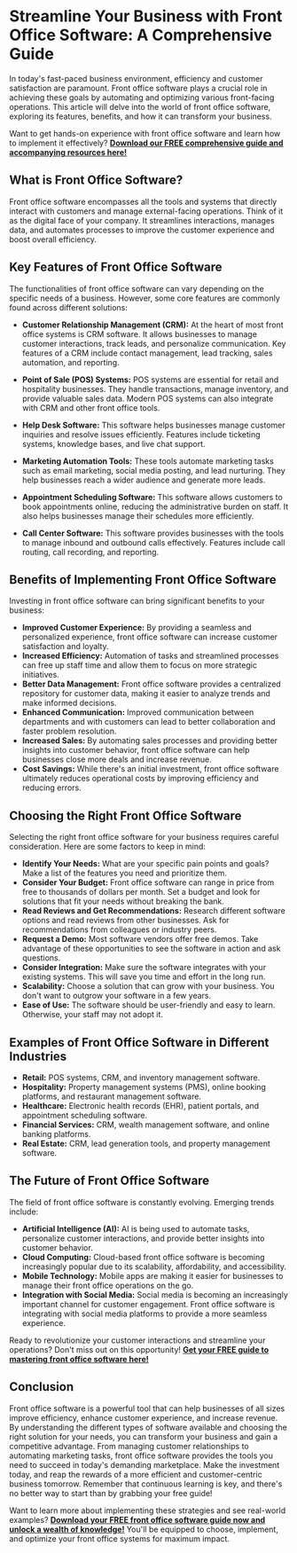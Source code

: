# Streamline Your Business with Front Office Software: A Comprehensive Guide

In today's fast-paced business environment, efficiency and customer satisfaction are paramount. Front office software plays a crucial role in achieving these goals by automating and optimizing various front-facing operations. This article will delve into the world of front office software, exploring its features, benefits, and how it can transform your business.

Want to get hands-on experience with front office software and learn how to implement it effectively? **[Download our FREE comprehensive guide and accompanying resources here!](https://udemywork.com/front-office-software)**

## What is Front Office Software?

Front office software encompasses all the tools and systems that directly interact with customers and manage external-facing operations. Think of it as the digital face of your company. It streamlines interactions, manages data, and automates processes to improve the customer experience and boost overall efficiency.

## Key Features of Front Office Software

The functionalities of front office software can vary depending on the specific needs of a business. However, some core features are commonly found across different solutions:

*   **Customer Relationship Management (CRM):** At the heart of most front office systems is CRM software. It allows businesses to manage customer interactions, track leads, and personalize communication. Key features of a CRM include contact management, lead tracking, sales automation, and reporting.

*   **Point of Sale (POS) Systems:** POS systems are essential for retail and hospitality businesses. They handle transactions, manage inventory, and provide valuable sales data. Modern POS systems can also integrate with CRM and other front office tools.

*   **Help Desk Software:** This software helps businesses manage customer inquiries and resolve issues efficiently. Features include ticketing systems, knowledge bases, and live chat support.

*   **Marketing Automation Tools:** These tools automate marketing tasks such as email marketing, social media posting, and lead nurturing. They help businesses reach a wider audience and generate more leads.

*   **Appointment Scheduling Software:** This software allows customers to book appointments online, reducing the administrative burden on staff. It also helps businesses manage their schedules more efficiently.

*   **Call Center Software:** This software provides businesses with the tools to manage inbound and outbound calls effectively. Features include call routing, call recording, and reporting.

## Benefits of Implementing Front Office Software

Investing in front office software can bring significant benefits to your business:

*   **Improved Customer Experience:** By providing a seamless and personalized experience, front office software can increase customer satisfaction and loyalty.
*   **Increased Efficiency:** Automation of tasks and streamlined processes can free up staff time and allow them to focus on more strategic initiatives.
*   **Better Data Management:** Front office software provides a centralized repository for customer data, making it easier to analyze trends and make informed decisions.
*   **Enhanced Communication:** Improved communication between departments and with customers can lead to better collaboration and faster problem resolution.
*   **Increased Sales:** By automating sales processes and providing better insights into customer behavior, front office software can help businesses close more deals and increase revenue.
*   **Cost Savings:** While there's an initial investment, front office software ultimately reduces operational costs by improving efficiency and reducing errors.

## Choosing the Right Front Office Software

Selecting the right front office software for your business requires careful consideration. Here are some factors to keep in mind:

*   **Identify Your Needs:** What are your specific pain points and goals? Make a list of the features you need and prioritize them.
*   **Consider Your Budget:** Front office software can range in price from free to thousands of dollars per month. Set a budget and look for solutions that fit your needs without breaking the bank.
*   **Read Reviews and Get Recommendations:** Research different software options and read reviews from other businesses. Ask for recommendations from colleagues or industry peers.
*   **Request a Demo:** Most software vendors offer free demos. Take advantage of these opportunities to see the software in action and ask questions.
*   **Consider Integration:** Make sure the software integrates with your existing systems. This will save you time and effort in the long run.
*   **Scalability:** Choose a solution that can grow with your business. You don't want to outgrow your software in a few years.
*   **Ease of Use:** The software should be user-friendly and easy to learn. Otherwise, your staff may not adopt it.

## Examples of Front Office Software in Different Industries

*   **Retail:** POS systems, CRM, and inventory management software.
*   **Hospitality:** Property management systems (PMS), online booking platforms, and restaurant management software.
*   **Healthcare:** Electronic health records (EHR), patient portals, and appointment scheduling software.
*   **Financial Services:** CRM, wealth management software, and online banking platforms.
*   **Real Estate:** CRM, lead generation tools, and property management software.

## The Future of Front Office Software

The field of front office software is constantly evolving. Emerging trends include:

*   **Artificial Intelligence (AI):** AI is being used to automate tasks, personalize customer interactions, and provide better insights into customer behavior.
*   **Cloud Computing:** Cloud-based front office software is becoming increasingly popular due to its scalability, affordability, and accessibility.
*   **Mobile Technology:** Mobile apps are making it easier for businesses to manage their front office operations on the go.
*   **Integration with Social Media:** Social media is becoming an increasingly important channel for customer engagement. Front office software is integrating with social media platforms to provide a more seamless experience.

Ready to revolutionize your customer interactions and streamline your operations? Don't miss out on this opportunity! **[Get your FREE guide to mastering front office software here!](https://udemywork.com/front-office-software)**

## Conclusion

Front office software is a powerful tool that can help businesses of all sizes improve efficiency, enhance customer experience, and increase revenue. By understanding the different types of software available and choosing the right solution for your needs, you can transform your business and gain a competitive advantage. From managing customer relationships to automating marketing tasks, front office software provides the tools you need to succeed in today's demanding marketplace. Make the investment today, and reap the rewards of a more efficient and customer-centric business tomorrow. Remember that continuous learning is key, and there's no better way to start than by grabbing your free guide!

Want to learn more about implementing these strategies and see real-world examples? **[Download your FREE front office software guide now and unlock a wealth of knowledge!](https://udemywork.com/front-office-software)** You'll be equipped to choose, implement, and optimize your front office systems for maximum impact.

